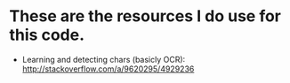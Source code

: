 These are the resources I do use for this code.
===============================================

- Learning and detecting chars (basicly OCR): http://stackoverflow.com/a/9620295/4929236
